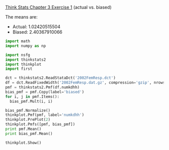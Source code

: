 [Think Stats Chapter 3 Exercise 1](http://greenteapress.com/thinkstats2/html/thinkstats2004.html#toc31) (actual vs. biased)

 The means are:
* Actual: 1.02420515504
* Biased: 2.40367910066

```python
import math
import numpy as np

import nsfg
import thinkstats2
import thinkplot
import first

dct = thinkstats2.ReadStataDct('2002FemResp.dct')
df = dct.ReadFixedWidth('2002FemResp.dat.gz', compression='gzip', nrows=None)
pmf = thinkstats2.Pmf(df.numkdhh)
bias_pmf = pmf.Copy(label='biased')
for i, j in pmf.Items():
  bias_pmf.Mult(i, i)

bias_pmf.Normalize()
thinkplot.Pmf(pmf, label='numkdhh')
thinkplot.PrePlot(2)
thinkplot.Pmfs([pmf, bias_pmf])
print pmf.Mean()
print bias_pmf.Mean()

thinkplot.Show()



```


